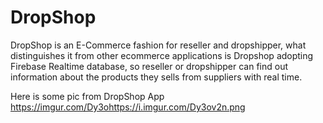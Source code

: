 # DropShop
DropShop is an E-Commerce fashion for reseller and dropshipper, what distinguishes it from other ecommerce applications is Dropshop adopting Firebase Realtime database, so reseller or dropshipper can  find out information about the products they sells from suppliers with real time.

Here is some pic from DropShop App
https://imgur.com/Dy3ohttps://i.imgur.com/Dy3ov2n.png
